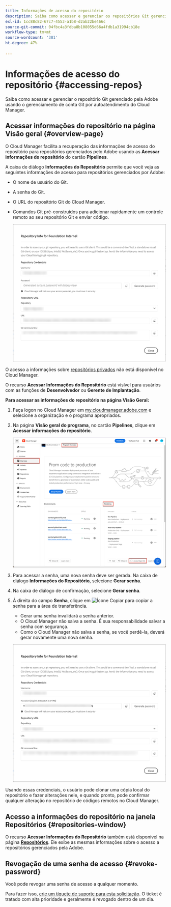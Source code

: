 ```yaml
---
title: Informações de acesso do repositório
description: Saiba como acessar e gerenciar os repositórios Git gerenciado pela Adobe usando o gerenciamento de conta Git por autoatendimento do Cloud Manager.
exl-id: 1cc88c82-67c7-4553-a1b8-d2ab22be466c
source-git-commit: 04fbc4a3fdba8b108055d66a4fdb1a31994cb18e
workflow-type: tm+mt
source-wordcount: '381'
ht-degree: 47%

---
```


# Informações de acesso do repositório {#accessing-repos}

Saiba como acessar e gerenciar o repositório Git gerenciado pela Adobe usando o gerenciamento de conta Git por autoatendimento do Cloud Manager.

## Acessar informações do repositório na página Visão geral {#overview-page}

O Cloud Manager facilita a recuperação das informações de acesso do repositório para repositórios gerenciados pelo Adobe usando as **Acessar informações do repositório** do cartão **Pipelines**.

A caixa de diálogo **Informações do Repositório** permite que você veja as seguintes informações de acesso para repositórios gerenciados por Adobe:

* O nome de usuário do Git.
* A senha do Git.
* O URL do repositório Git do Cloud Manager.
* Comandos Git pré-construídos para adicionar rapidamente um controle remoto ao seu repositório Git e enviar código.

  ![Janela de informações do repositório](assets/repository-info.png)

O acesso a informações sobre [repositórios privados](/help/managing-code/private-repositories.md) não está disponível no Cloud Manager.

O recurso **Acessar Informações do Repositório** está visível para usuários com as funções de **Desenvolvedor** ou **Gerente de Implantação**.

**Para acessar as informações do repositório na página Visão Geral:**

1. Faça logon no Cloud Manager em [my.cloudmanager.adobe.com](https://my.cloudmanager.adobe.com/) e selecione a organização e o programa apropriados.

1. Na página **Visão geral do programa**, no cartão **Pipelines**, clique em **Acessar informações do repositório**.

   ![Acessar informações do repositório no cartão Pipelines](/help/managing-code/assets/pipelines-card2.png)

1. Para acessar a senha, uma nova senha deve ser gerada. Na caixa de diálogo **Informações do Repositório**, selecione **Gerar senha**.

1. Na caixa de diálogo de confirmação, selecione **Gerar senha**.

1. À direita do campo **Senha**, clique em ![Ícone Copiar](https://spectrum.adobe.com/static/icons/workflow_18/Smock_Copy_18_N.svg) para copiar a senha para a área de transferência.

   * Gerar uma senha invalidará a senha anterior.
   * O Cloud Manager não salva a senha. É sua responsabilidade salvar a senha com segurança.
   * Como o Cloud Manager não salva a senha, se você perdê-la, deverá gerar novamente uma nova senha.

   ![Copiar senha na caixa de diálogo Informações do Repositório](/help/managing-code/assets/repository-copy-password.png)

Usando essas credenciais, o usuário pode clonar uma cópia local do repositório e fazer alterações nele, e quando pronto, pode confirmar qualquer alteração no repositório de códigos remotos no Cloud Manager.

## Acesso a informações do repositório na janela Repositórios {#repositories-window}

O recurso **Acessar Informações do Repositório** também está disponível na página [**Repositórios**](/help/managing-code/managing-repositories.md). Ele exibe as mesmas informações sobre o acesso a repositórios gerenciados pela Adobe.

## Revogação de uma senha de acesso {#revoke-password}

Você pode revogar uma senha de acesso a qualquer momento.

Para fazer isso, [crie um tíquete de suporte para esta solicitação](https://experienceleague.adobe.com/pt-br?support-solution=Experience+Manager&amp;support-tab=home#support). O ticket é tratado com alta prioridade e geralmente é revogado dentro de um dia.
